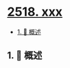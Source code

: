# [2518. xxx](https://github.com/Tdahuyou/TNotes.leetcode/tree/main/notes/2518.%20xxx)

<!-- region:toc -->

- [1. 📝 概述](#1--概述)

<!-- endregion:toc -->

## 1. 📝 概述
